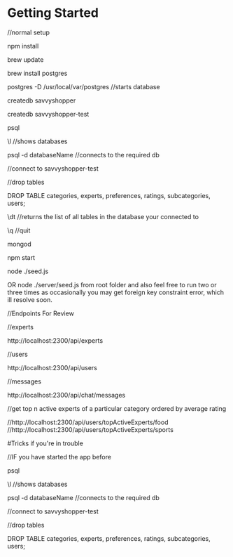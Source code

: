 # Getting Started

//normal setup

npm install

brew update

brew install postgres

postgres -D /usr/local/var/postgres //starts database

createdb savvyshopper

createdb savvyshopper-test

psql

\l //shows databases

psql -d databaseName //connects to the required db

//connect to savvyshopper-test

//drop tables

DROP TABLE categories, experts, preferences, ratings, subcategories, users;

\dt //returns the list of all tables in the database your connected to

\q //quit

mongod

npm start

node ./seed.js

OR node ./server/seed.js from root folder and also feel free to run two or three times as occasionally you may get foreign key constraint error, which ill resolve soon.

//Endpoints For Review

//experts

http://localhost:2300/api/experts

//users

http://localhost:2300/api/users

//messages

http://localhost:2300/api/chat/messages

//get top n active experts of a particular category ordered by average rating

//http://localhost:2300/api/users/topActiveExperts/food
//http://localhost:2300/api/users/topActiveExperts/sports


#Tricks if you're in trouble

//IF you have started the app before

psql

\l //shows databases

psql -d databaseName //connects to the required db

//connect to savvyshopper-test

//drop tables

DROP TABLE categories, experts, preferences, ratings, subcategories, users;


